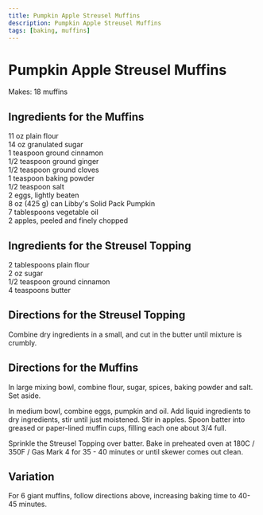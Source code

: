 ```yaml
---
title: Pumpkin Apple Streusel Muffins
description: Pumpkin Apple Streusel Muffins
tags: [baking, muffins]
---
```


# Pumpkin Apple Streusel Muffins
Makes: 18 muffins

## Ingredients for the Muffins
11 oz plain flour  
14 oz granulated sugar  
1 teaspoon ground cinnamon  
1/2 teaspoon ground ginger  
1/2 teaspoon ground cloves  
1 teaspoon baking powder  
1/2 teaspoon salt  
2 eggs, lightly beaten  
8 oz (425 g) can Libby's Solid Pack Pumpkin  
7 tablespoons vegetable oil  
2 apples, peeled and finely chopped  

## Ingredients for the Streusel Topping
2 tablespoons plain flour  
2 oz sugar  
1/2 teaspoon ground cinnamon  
4 teaspoons butter

## Directions for the Streusel Topping
Combine dry ingredients in a small, and cut in the butter until mixture is crumbly.

## Directions for the Muffins
In large mixing bowl, combine flour, sugar, spices, baking powder and salt. Set aside.

In medium bowl, combine eggs, pumpkin and oil. Add liquid ingredients to dry ingredients, stir until just moistened. Stir in apples. Spoon batter into greased or paper-lined muffin cups, filling each one about 3/4 full.

Sprinkle the Streusel Topping over batter. Bake in preheated oven at 180C / 350F / Gas Mark 4 for 35 - 40 minutes or until skewer comes out clean.

## Variation
For 6 giant muffins, follow directions above, increasing baking time to 40-45 minutes.